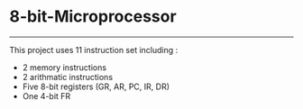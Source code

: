 # 8-bit-Microprocessor
----------------------
This project uses 11 instruction set including :
* 2 memory instructions
* 2 arithmatic instructions
* Five 8-bit registers (GR, AR, PC, IR, DR)
* One 4-bit FR
